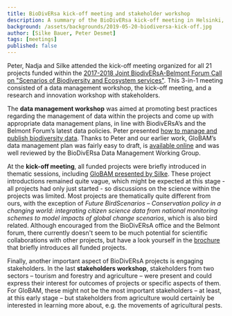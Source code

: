 ```yaml
---
title: BioDivERsa kick-off meeting and stakeholder workshop
description: A summary of the BioDivERsa kick-off meeting in Helsinki, Finland on 14-16 May 2019.
background: /assets/backgrounds/2019-05-20-biodiversa-kick-off.jpg
author: [Silke Bauer, Peter Desmet]
tags: [meetings]
published: false
---
```


Peter, Nadja and Silke attended the kick-off meeting organized for all 21 projects funded within the [2017-2018 Joint BiodivERsA-Belmont Forum Call on "Scenarios of Biodiversity and Ecosystem services"](https://www.biodiversa.org/1400). This 3-in-1 meeting consisted of a data management workshop, the kick-off meeting, and a research and innovation workshop with stakeholders.

The **data management workshop** was aimed at promoting best practices regarding the management of data within the projects and come up with appropriate data management plans, in line with BiodivERsA’s and the Belmont Forum’s latest data policies. Peter presented [how to manage and publish biodiversity data](https://speakerdeck.com/peterdesmet/how-to-manage-and-publish-biodiversity-data). Thanks to Peter and our earlier work, GloBAM’s data management plan was fairly easy to draft, is [available online](https://enram.github.io/globam-dmp/) and was well reviewed by the BioDivERsa Data Management Working Group.

At the **kick-off meeting**, all funded projects were briefly introduced in thematic sessions, including [GloBAM presented by Silke](/assets/docs/2019-05_GloBAM_BiodivScen_kick-off_Helsinki.pdf). These project introductions remained quite vague, which might be expected at this stage - all projects had only just started - so discussions on the science within the projects was limited. Most projects are thematically quite different from ours, with the exception of _Future BirdScenarios – Conservation policy in a changing world: integrating citizen science data from national monitoring schemes to model impacts of global change scenarios_, which is also bird related. Although encouraged from the BioDivERsA office and the Belmont forum, there currently doesn't seem to be much potential for scientific collaborations with other projects, but have a look yourself in the [brochure](http://www.biodiversa.org/1571) that briefly introduces all funded projects.

Finally, another important aspect of BioDivERsA projects is engaging stakeholders. In the last **stakeholders workshop**, stakeholders from two sectors – tourism and forestry and agriculture – were present and could express their interest for outcomes of projects or specific aspects of them. For GloBAM, these might not be the most important stakeholders – at least, at this early stage – but stakeholders from agriculture would certainly be interested in learning more about, e.g. the movements of agricultural pests.
